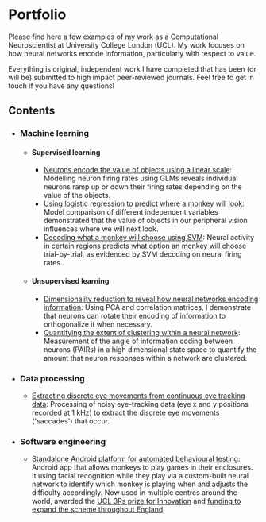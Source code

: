 
# Portfolio
Please find here a few examples of my work as a Computational Neuroscientist at University College London (UCL). My work focuses on how neural networks encode information, particularly with respect to value. 

Everything is original, independent work I have completed that has been (or will be) submitted to high impact peer-reviewed journals. Feel free to get in touch if you have any questions! 

## Contents

 - ### Machine learning
    - #### Supervised learning
        - [Neurons encode the value of objects using a linear scale](https://github.com/jamesbutler01/Portfolio/blob/main/Simultaneous%20value%20coding/neuron%20value%20coding.ipynb): Modelling neuron firing rates using GLMs reveals individual neurons ramp up or down their firing rates depending on the value of the objects.
        - [Using logistic regression to predict where a monkey will look](https:github.com): Model comparison of different independent variables demonstrated that the value of objects in our peripheral vision influences where we will next look.
        - [Decoding what a monkey will choose using SVM](https:github.com): Neural activity in certain regions predicts what option an monkey will choose trial-by-trial, as evidenced by SVM decoding on neural firing rates.
     - #### Unsupervised learning
        -  [Dimensionality reduction to reveal how neural networks encoding information](https:github.com): Using PCA and correlation matrices, I demonstrate that neurons can rotate their encoding of information to orthogonalize it when necessary.
        -  [Quantifying the extent of clustering within a neural network](https:github.com): Measurement of the angle of information coding between neurons (PAIRs) in a high dimensional state space to quantify the amount that neuron responses within a network are clustered. 


- ### Data processing
    -  [Extracting discrete eye movements from continuous eye tracking data](https://github.com/jamesbutler01/Portfolio/blob/main/Processing%20eye%20data/eye%20tracking%20analysis.ipynb): Processing of noisy eye-tracking data (eye x and y positions recorded at 1 kHz) to extract the discrete eye movements ('saccades') that occur. 


- ### Software engineering
    -  [Standalone Android platform for automated behavioural testing](https://github.com/jamesbutler01/Mymou): Android app that allows monkeys to play games in their enclosures. It using facial recognition while they play via a custom-built neural network to identify which monkey is playing when and adjusts the difficulty accordingly. Now used in multiple centres around the world, awarded the [UCL 3Rs prize for Innovation](https://www.ucl.ac.uk/biological-services/news/2018/may/ucl-celebrates-3rs-may-2018)  and [funding to expand the scheme throughout England](https://www.nc3rs.org.uk/refining-training-non-human-primates-using-automated-home-room-training-systems).
